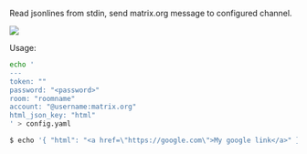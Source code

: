 Read jsonlines from stdin, send matrix.org message to configured channel.

[![](https://img.shields.io/badge/crates.io-send_glitch-green)](https://crates.io/crates/send_glitch)

Usage:

```bash
echo '
---
token: ""
password: "<password>"
room: "roomname"
account: "@username:matrix.org"
html_json_key: "html"
' > config.yaml

$ echo '{ "html": "<a href=\"https://google.com\">My google link</a>" }' | cargo run
```
